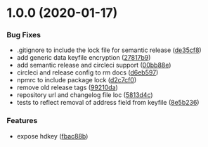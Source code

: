 # 1.0.0 (2020-01-17)


### Bug Fixes

* .gitignore to include the lock file for semantic release ([de35cf8](https://github.com/etclabscore/ethereumjs-wallet/commit/de35cf850d94ec4aee8e86c846b4dddee6bed80a))
* add generic data keyfile encryption ([27817b9](https://github.com/etclabscore/ethereumjs-wallet/commit/27817b90c97aeda0c1f8f1942899818c485dda7d))
* add semantic release and circleci support ([00bb88e](https://github.com/etclabscore/ethereumjs-wallet/commit/00bb88e2f6c9773b8c186ae970db106c0f2618a2))
* circleci and release config to rm docs ([d6eb597](https://github.com/etclabscore/ethereumjs-wallet/commit/d6eb59707d96b7b4e1d28ffc194e0bfe264dd54e))
* npmrc to include package lock ([d2c7cf0](https://github.com/etclabscore/ethereumjs-wallet/commit/d2c7cf0028934035ec982976ad33795839e1dc0c))
* remove old release tags ([99210da](https://github.com/etclabscore/ethereumjs-wallet/commit/99210da3ec1951fecdbf8441b7e60516c73813bb))
* repository url and changelog file loc ([5813d4c](https://github.com/etclabscore/ethereumjs-wallet/commit/5813d4c40865d4e7cb54f735d39f195a78d58bd9))
* tests to reflect removal of address field from keyfile ([8e5b236](https://github.com/etclabscore/ethereumjs-wallet/commit/8e5b236051364886b68fb4e691dd8a4a84c6b7de))


### Features

* expose hdkey ([fbac88b](https://github.com/etclabscore/ethereumjs-wallet/commit/fbac88b17460abfcd1ae231d1c1d70dfa18b6667))

